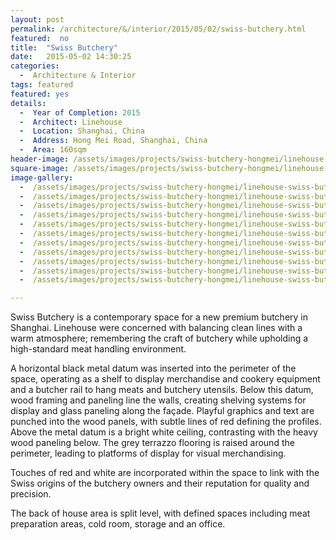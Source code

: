```yaml
---
layout: post
permalink: /architecture/&/interior/2015/05/02/swiss-butchery.html
featured:  no
title:  "Swiss Butchery"
date:   2015-05-02 14:30:25
categories:
  -  Architecture & Interior
tags: featured
featured: yes
details:
  -  Year of Completion: 2015
  -  Architect: Linehouse
  -  Location: Shanghai, China
  -  Address: Hong Mei Road, Shanghai, China
  -  Area: 160sqm
header-image: /assets/images/projects/swiss-butchery-hongmei/linehouse-swiss-butchery-001.jpg
square-image: /assets/images/projects/swiss-butchery-hongmei/linehouse-swiss-butchery-square.jpg
image-gallery:
  -  /assets/images/projects/swiss-butchery-hongmei/linehouse-swiss-butchery-002.jpg
  -  /assets/images/projects/swiss-butchery-hongmei/linehouse-swiss-butchery-003.jpg
  -  /assets/images/projects/swiss-butchery-hongmei/linehouse-swiss-butchery-004.jpg
  -  /assets/images/projects/swiss-butchery-hongmei/linehouse-swiss-butchery-005.jpg
  -  /assets/images/projects/swiss-butchery-hongmei/linehouse-swiss-butchery-006.jpg
  -  /assets/images/projects/swiss-butchery-hongmei/linehouse-swiss-butchery-007.jpg
  -  /assets/images/projects/swiss-butchery-hongmei/linehouse-swiss-butchery-008.jpg
  -  /assets/images/projects/swiss-butchery-hongmei/linehouse-swiss-butchery-009.jpg
  -  /assets/images/projects/swiss-butchery-hongmei/linehouse-swiss-butchery-010.jpg
  -  /assets/images/projects/swiss-butchery-hongmei/linehouse-swiss-butchery-011.jpg
  -  /assets/images/projects/swiss-butchery-hongmei/linehouse-swiss-butchery-001.jpg

---
```

Swiss Butchery is a contemporary space for a new premium butchery in Shanghai. Linehouse were concerned with balancing clean lines with a warm atmosphere; remembering the craft of butchery while upholding a high-standard meat handling environment.
 
A horizontal black metal datum was inserted into the perimeter of the space, operating as a shelf to display merchandise and cookery equipment and a butcher rail to hang meats and butchery utensils. Below this datum, wood framing and paneling line the walls, creating shelving systems for display and glass paneling along the façade. Playful graphics and text are punched into the wood panels, with subtle lines of red defining the profiles. Above the metal datum is a bright white ceiling, contrasting with the heavy wood paneling below. The grey terrazzo flooring is raised around the perimeter, leading to platforms of display for visual merchandising.  
 
Touches of red and white are incorporated within the space to link with the Swiss origins of the butchery owners and their reputation for quality and precision.
 
The back of house area is split level, with defined spaces including meat preparation areas, cold room, storage and an office. 